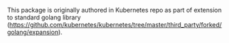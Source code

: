 This package is originally authored in Kubernetes repo as part of
extension to standard golang library
(https://github.com/kubernetes/kubernetes/tree/master/third_party/forked/golang/expansion).